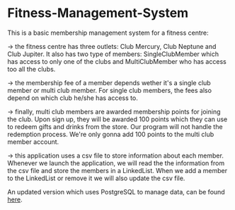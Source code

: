 # Fitness-Management-System  
   This is a basic membership management system for a fitness centre:  
   
-> the fitness centre has three outlets: Club Mercury, Club Neptune and Club Jupiter. It also has two type of members: SingleClubMember which has access to only one of the clubs and MultiClubMember who has access too all the clubs.  
   
-> the membership fee of a member depends wether it's a single club member or multi club member. For single club members, the fees also depend on which club he/she has access to.</br>

-> finally, multi club members are awarded membership points for joining the club. Upon sign up, they will be awarded 100 points which they can use to redeem gifts and drinks from the store. Our program will not handle the redemption process. We're only gonna add 100 points to the multi club member account.  
  
-> this application uses a csv file to store information about each member. Whenever we launch the application, we will read the the information from the csv file and store the members in a LinkedList. When we add a member to the LinkedList or remove it we will also update the csv file.</br>  
  
An updated version which uses PostgreSQL to manage data, can be found [here](https://github.com/eMelgooG/fitnessMMS-PostgreSQL). 
